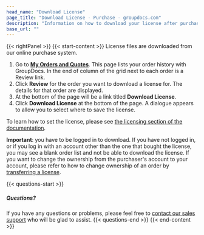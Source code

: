 ```yaml
---
head_name: "Download License"
page_title: "Download License - Purchase - groupdocs.com"
description: "Information on how to download your license after purchase."
base_url: ""
---
```

{{< rightPanel >}}
{{< start-content >}}
License files are downloaded from our online purchase system.

1. Go to [**My Orders and Quotes**](https://purchase.groupdocs.com/orders).
This page lists your order history with GroupDocs. In the end of column of the grid next to each order is a Review link.
2. Click **Review** for the order you want to download a license for.
The details for that order are displayed.
3. At the bottom of the page will be a link titled **Download License**.
4. Click **Download License** at the bottom of the page.
A dialogue appears to allow you to select where to save the license.

To learn how to set the license, please see [the licensing section of the documentation](/policies/use-license).

**Important**: you have to be logged in to download. If you have not logged in, or if you log in with an account other than the one that bought the license, you may see a blank order list and not be able to download the license. If you want to change the ownership from the purchaser's account to your account, please refer to how to change ownership of an order by [transferring a license](/policies/transfer-license-ownership).

{{< questions-start >}}
##### Questions?
If you have any questions or problems, please feel free to [contact our sales support](https://about.groupdocs.com/contact/) who will be glad to assist.
{{< questions-end >}}
{{< end-content >}}